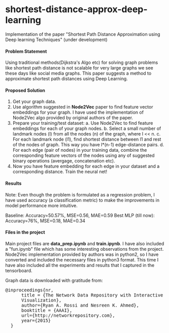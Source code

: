# shortest-distance-approx-deep-learning
Implementation of the paper "Shortest Path Distance Approximation using Deep learning Techniques" (under development)

#### Problem Statement
Using traditional methods(Dijkstra's Algo etc) for solving graph problems like shortest path distance is not scalable for very large graphs we see these days like social media graphs. This paper suggests a method to approximate shortest path distances using Deep Learning.

#### Proposed Solution
1. Get your graph data.
2. Use algorithm suggested in <b>Node2Vec</b> paper to find feature vector embeddings for your graph. I have used the implementation of Node2Vec algo provided by original authors of the paper.
3. Prepare your training/test dataset:
      a. Use Node2Vec to find feature embeddings for each of your graph nodes.
      b. Select a small number of landmark nodes (l) from all the nodes (n) of the graph, where l << n.
      c. For each landmark node (l1), find shortest distance between l1 and rest of the nodes of graph. This way you have l*(n-1) edge-distance pairs. 
      d. For each edge (pair of nodes) in your training data, combine the corresponding feature vectors of the nodes using any of suggested binary operations (avergage, concatenation etc).
4. Now you have feature embedding for each edge in your dataset and a corresponding distance. Train the neural net!

#### Results
Note: Even though the problem is formulated as a regression problem, I have used accuracy (a classification metric) to make the improvements in model performance more intuitive.

Baseline: Accuracy=50.57%, MSE=0.56, MAE=0.59
Best MLP (till now): Accuracy=76%, MSE=0.18, MAE=0.34

#### Files in the project
Main project files are <b>data_prep.ipynb</b> and <b>train.ipynb</b>. I have also included a "fun.ipynb" file which has some interesting observations from the project. Node2Vec implementation provided by authors was in python2, so I have converted and included the necessary files in python3 format. This time I have also included all the experiments and results that I captured in the tensorboard.

Graph data is downloaded with gratitude from:

<pre>
@inproceedings{nr,
      title = {The Network Data Repository with Interactive Graph Analytics and 
      Visualization},
      author={Ryan A. Rossi and Nesreen K. Ahmed},
      booktitle = {AAAI},
      url={http://networkrepository.com},
      year={2015}
  }
</pre>
